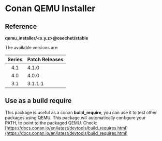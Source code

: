 # Conan QEMU Installer

## Reference

**qemu_installer/<x.y.z>@osechet/stable**

The available versions are:

| Series | Patch Releases |
|:------:|:----------------------------------------|
| 4.1 | 4.1.0 |
| 4.0 | 4.0.0 |
| 3.1 | 3.1.1.1 |


## Use as a build require

  This package is useful as a conan **build_require**, you can use it to test other packages using QEMU.
  This package will automatically configure your PATH, to point to the packaged QEMU.
  Check: [https://docs.conan.io/en/latest/devtools/build_requires.html](https://docs.conan.io/en/latest/devtools/build_requires.html)
